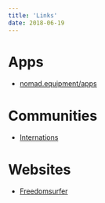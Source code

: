 ```yaml
---
title: 'Links'
date: 2018-06-19
---
```


# Apps

* [nomad.equipment/apps](http://nomad.equipment/apps/)

# Communities

* [Internations](https://www.internations.org/)

# Websites

* [Freedomsurfer](https://www.freedomsurfer.com/)
